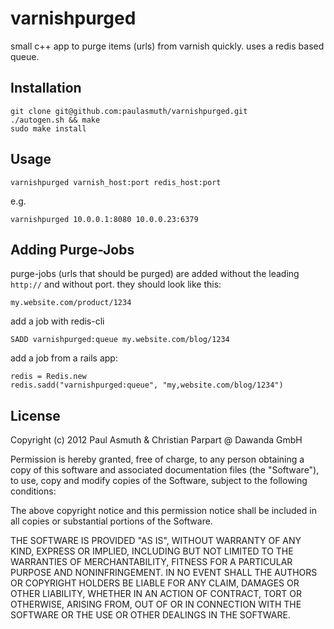 varnishpurged
=============

small c++ app to purge items (urls) from varnish quickly. uses a redis based queue.


Installation
------------

    git clone git@github.com:paulasmuth/varnishpurged.git
    ./autogen.sh && make
    sudo make install



Usage
-------

    varnishpurged varnish_host:port redis_host:port

e.g.

    varnishpurged 10.0.0.1:8080 10.0.0.23:6379


Adding Purge-Jobs
-----------------

purge-jobs (urls that should be purged) are added without the leading `http://` and without port. they should look like this:

    my.website.com/product/1234


add a job with redis-cli

    SADD varnishpurged:queue my.website.com/blog/1234


add a job from a rails app:

    redis = Redis.new
    redis.sadd("varnishpurged:queue", "my,website.com/blog/1234")



License
-------

Copyright (c) 2012 Paul Asmuth & Christian Parpart @ Dawanda GmbH


Permission is hereby granted, free of charge, to any person obtaining
a copy of this software and associated documentation files (the
"Software"), to use, copy and modify copies of the Software, subject 
to the following conditions:

The above copyright notice and this permission notice shall be
included in all copies or substantial portions of the Software.

THE SOFTWARE IS PROVIDED "AS IS", WITHOUT WARRANTY OF ANY KIND,
EXPRESS OR IMPLIED, INCLUDING BUT NOT LIMITED TO THE WARRANTIES OF
MERCHANTABILITY, FITNESS FOR A PARTICULAR PURPOSE AND
NONINFRINGEMENT. IN NO EVENT SHALL THE AUTHORS OR COPYRIGHT HOLDERS BE
LIABLE FOR ANY CLAIM, DAMAGES OR OTHER LIABILITY, WHETHER IN AN ACTION
OF CONTRACT, TORT OR OTHERWISE, ARISING FROM, OUT OF OR IN CONNECTION
WITH THE SOFTWARE OR THE USE OR OTHER DEALINGS IN THE SOFTWARE.

